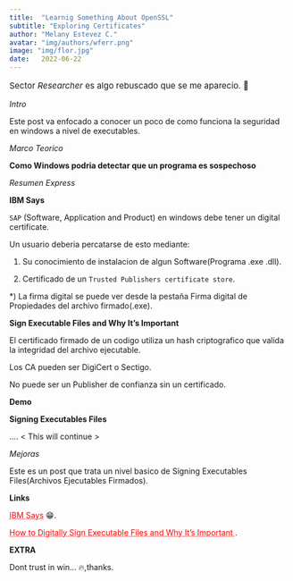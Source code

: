 ```yaml
---
title:  "Learnig Something About OpenSSL"
subtitle: "Exploring Certificates"
author: "Melany Estevez C."
avatar: "img/authors/wferr.png"
image: "img/flor.jpg"
date:   2022-06-22
---
```




<p style="font-size: 15px;">Sector <i>Researcher</i> es algo rebuscado que se me aparecio. 👀</p>



_Intro_ 

Este post va enfocado a conocer un poco de como funciona la seguridad en windows a nivel de executables.

_Marco Teorico_

**Como Windows podria detectar que un programa es sospechoso**

_Resumen Express_


**IBM Says**


`SAP` (Software, Application and Product)  en windows debe tener un digital certificate.

Un usuario deberia percatarse de esto mediante:

1) Su conocimiento de instalacion de algun Software(Programa .exe .dll).

2) Certificado de un `Trusted Publishers certificate store`.

*) La firma digital se puede ver desde la pestaña Firma digital de Propiedades del archivo firmado(.exe).


**Sign Executable Files and Why It’s Important**


El certificado firmado de un codigo utiliza un hash criptografico que valida la integridad del archivo ejecutable.

Los CA pueden ser DigiCert o Sectigo.

No puede ser un Publisher de confianza sin un certificado.

__Demo__


**Signing Executables Files**

.... &lt; This will continue &gt;


_Mejoras_ 

Este es un post que trata un nivel basico de Signing Executables Files(Archivos Ejecutables Firmados).

__Links__

<a href="https://www.ibm.com/docs/en/spferp/8.1.0?topic=planning-digital-signing-executable-files-windows" style="color: red; text-decoration: underline;text-decoration-style: dotted;">IBM Says</a> 😁.

<a href="https://codesigningstore.com/how-to-digitally-sign-executable-files" style="color: red; text-decoration: underline;text-decoration-style: dotted;"> How to Digitally Sign Executable Files and Why It’s Important </a>.



**EXTRA**

Dont trust in win... 🔥,thanks.
